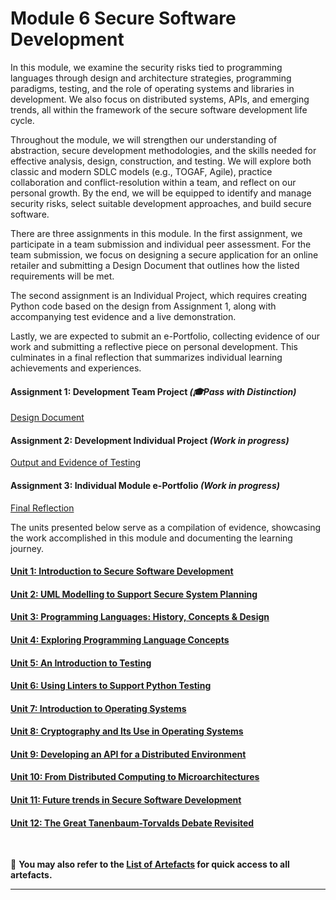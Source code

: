 # Module 6 Secure Software Development

In this module, we examine the security risks tied to programming languages through design and architecture strategies, programming paradigms, testing, and the role of operating systems and libraries in development. We also focus on distributed systems, APIs, and emerging trends, all within the framework of the secure software development life cycle.

Throughout the module, we will strengthen our understanding of abstraction, secure development methodologies, and the skills needed for effective analysis, design, construction, and testing. We will explore both classic and modern SDLC models (e.g., TOGAF, Agile), practice collaboration and conflict-resolution within a team, and reflect on our personal growth. By the end, we will be equipped to identify and manage security risks, select suitable development approaches, and build secure software.

There are three assignments in this module. In the first assignment, we participate in a team submission and individual peer assessment. For the team submission, we focus on designing a secure application for an online retailer and submitting a Design Document that outlines how the listed requirements will be met.

The second assignment is an Individual Project, which requires creating Python code based on the design from Assignment 1, along with accompanying test evidence and a live demonstration.

Lastly, we are expected to submit an e-Portfolio, collecting evidence of our work and submitting a reflective piece on personal development. This culminates in a final reflection that summarizes individual learning achievements and experiences.

#### Assignment 1: Development Team Project _(🎓Pass with Distinction)_
[Design Document](SSD_A1.md) <br>
	
#### Assignment 2: Development Individual Project _(Work in progress)_
[Output and Evidence of Testing](SSD_A2_Requirement.pdf)

#### Assignment 3: Individual Module e-Portfolio _(Work in progress)_
[Final Reflection](SSD_A3_Requirement.pdf)

The units presented below serve as a compilation of evidence, showcasing the work accomplished in this module and documenting the learning journey.

#### [Unit 1: Introduction to Secure Software Development](SSD_Unit01.md)

#### [Unit 2: UML Modelling to Support Secure System Planning](SSD_Unit02.md)

#### [Unit 3: Programming Languages: History, Concepts & Design](SSD_Unit03.md)

#### [Unit 4: Exploring Programming Language Concepts](SSD_Unit04.md)

#### [Unit 5: An Introduction to Testing](SSD_Unit05.md)

#### [Unit 6: Using Linters to Support Python Testing](SSD_Unit06.md)

#### [Unit 7: Introduction to Operating Systems](SSD_Unit07.md)

#### [Unit 8: Cryptography and Its Use in Operating Systems](SSD_Unit08.md)

#### [Unit 9: Developing an API for a Distributed Environment](SSD_Unit09.md)

#### [Unit 10: From Distributed Computing to Microarchitectures](SSD_Unit10.md)

#### [Unit 11: Future trends in Secure Software Development](SSD_Unit11.md)

#### [Unit 12: The Great Tanenbaum-Torvalds Debate Revisited](SSD_Unit12.md)
<br>

📑 **You may also refer to the [List of Artefacts](SSD_ArtefactsSummary.md) for quick access to all artefacts.**

---
